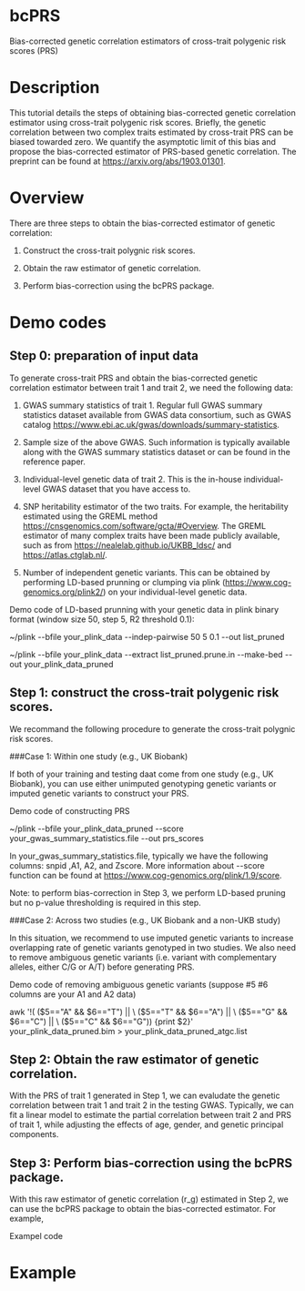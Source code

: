 # bcPRS

Bias-corrected genetic correlation estimators of cross-trait polygenic risk scores (PRS)

# Description

This tutorial details the steps of obtaining bias-corrected genetic correlation estimator using cross-trait polygenic risk scores. Briefly, the genetic correlation between two complex traits estimated by cross-trait PRS can be biased towarded zero. We quantify the asymptotic limit of this bias and propose the bias-corrected estimator of PRS-based genetic correlation. The preprint can be found at https://arxiv.org/abs/1903.01301. 

# Overview

There are three steps to obtain the bias-corrected estimator of genetic correlation:

1. Construct the cross-trait polygnic risk scores. 

2. Obtain the raw estimator of genetic correlation.

3. Perform bias-correction using the bcPRS package. 


# Demo codes

## Step 0: preparation of input data
To generate cross-trait PRS and obtain the bias-corrected genetic correlation estimator between trait 1 and trait 2, we need the following data:

1) GWAS summary statistics of trait 1. 
Regular full GWAS summary statistics dataset available from GWAS data consortium, such as GWAS catalog https://www.ebi.ac.uk/gwas/downloads/summary-statistics.

2) Sample size of the above GWAS.
Such information is typically available along with the GWAS summary statistics dataset or can be found in the reference paper. 

3) Individual-level genetic data of trait 2.
This is the in-house individual-level GWAS dataset that you have access to. 

4) SNP heritability estimator of the two traits. 
For example, the heritability estimated using the GREML method https://cnsgenomics.com/software/gcta/#Overview. The GREML estimator of many complex traits have been made publicly available, such as from https://nealelab.github.io/UKBB_ldsc/ and https://atlas.ctglab.nl/. 

5) Number of independent genetic variants. This can be obtained by performing LD-based prunning or clumping via plink (https://www.cog-genomics.org/plink2/) on your individual-level genetic data. 

Demo code of LD-based prunning with your genetic data in plink binary format (window size 50, step 5, R2 threshold 0.1): 

~/plink --bfile your_plink_data --indep-pairwise 50 5 0.1 --out list_pruned

~/plink --bfile your_plink_data  --extract list_pruned.prune.in --make-bed  --out your_plink_data_pruned


## Step 1: construct the cross-trait polygenic risk scores.

We recommand the following procedure to generate the cross-trait polygnic risk scores. 

###Case 1: Within one study (e.g., UK Biobank) 

If both of your training and testing daat come from one study (e.g., UK Biobank), you can use either unimputed genotyping genetic variants or imputed genetic variants to construct your PRS. 

Demo code of constructing PRS

~/plink --bfile your_plink_data_pruned   --score  your_gwas_summary_statistics.file  --out prs_scores

In your_gwas_summary_statistics.file, typically we have the following columns: snpid ,A1, A2, and Zscore.
More information about --score function can be found at https://www.cog-genomics.org/plink/1.9/score. 

Note: to perform bias-correction in Step 3, we perform LD-based pruning but no p-value thresholding is required in this step.  

###Case 2: Across two studies (e.g., UK Biobank and a non-UKB study) 

In this situation, we recommend to use imputed genetic variants to increase overlapping rate of genetic variants genotyped in two studies. 
We also need to remove ambiguous genetic variants (i.e. variant with complementary alleles, either C/G or A/T) before generating PRS.

Demo code of removing ambiguous genetic variants (suppose #5 #6 columns are your A1 and A2 data)

awk '!( ($5=="A" && $6=="T") || \
($5=="T" && $6=="A") || \
($5=="G" && $6=="C") || \
($5=="C" && $6=="G")) {print $2}' your_plink_data_pruned.bim > your_plink_data_pruned_atgc.list

## Step 2: Obtain the raw estimator of genetic correlation.

With the PRS of trait 1 generated in Step 1, we can evaludate the genetic correlation between trait 1 and trait 2 in the testing GWAS. 
Typically, we can fit a linear model to estimate the partial correlation between trait 2 and PRS of trait 1, while adjusting the effects of age, gender, and genetic principal components.  

## Step 3: Perform bias-correction using the bcPRS package. 

With this raw estimator of genetic correlation (r_g) estimated in Step 2, we can use the bcPRS package to obtain the bias-corrected estimator. 
For example, 


Exampel code 

# Example

